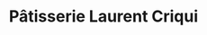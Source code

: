 ---
title: "Pâtisserie Laurent Criqui"
url: /wissembourg/patisserie-laurent-criqui/
shop: pâtisserie
---